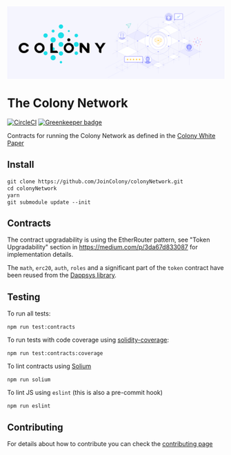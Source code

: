 <img align="center" src="./Colony_Header.png" /> 

# The Colony Network
[![CircleCI](https://circleci.com/gh/JoinColony/colonyNetwork/tree/develop.svg?style=shield&circle-token=3091a867864d55d39aa8f4f552ecb2257376cb0f)](https://circleci.com/gh/JoinColony/colonyNetwork/tree/develop)
[![Greenkeeper badge](https://badges.greenkeeper.io/JoinColony/colonyNetwork.svg?token=12a1f49a1f7f9afa0b0af1370e6a4646c989cba0d90ec0d5b3872cb95c08facc&ts=1505828301742)](https://greenkeeper.io/)

Contracts for running the Colony Network as defined in the [Colony White Paper](https://colony.io/whitepaper.pdf)

## Install
```
git clone https://github.com/JoinColony/colonyNetwork.git
cd colonyNetwork
yarn
git submodule update --init
```

## Contracts
The contract upgradability is using the EtherRouter pattern, see "Token Upgradability" section in https://medium.com/p/3da67d833087 for implementation details.

The `math`, `erc20`, `auth`, `roles` and a significant part of the `token` contract have been reused from the [Dappsys library](https://github.com/dapphub/dappsys-monolithic).

## Testing
To run all tests:
```
npm run test:contracts
```
To run tests with code coverage using [solidity-coverage](https://github.com/sc-forks/solidity-coverage):
```
npm run test:contracts:coverage
```
To lint contracts using [Solium](https://github.com/duaraghav8/Solium)
```
npm run solium
```

To lint JS using `eslint` (this is also a pre-commit hook)
```
npm run eslint
```

## Contributing
For details about how to contribute you can check the [contributing page](CONTRIBUTING.md)
